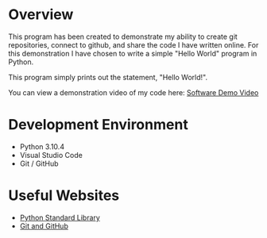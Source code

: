 # Overview

This program has been created to demonstrate my ability to create git repositories, connect to github, and share the code I have written online. For this demonstration I have chosen to write a simple "Hello World" program in Python.

This program simply prints out the statement, "Hello World!".

You can view a demonstration video of my code here: [Software Demo Video](https://youtu.be/eQJ6T0CKKis)

# Development Environment

* Python 3.10.4
* Visual Studio Code
* Git / GitHub

# Useful Websites

* [Python Standard Library](https://docs.python.org/3/library/)
* [Git and GitHub](https://docs.github.com/en/get-started/using-git/about-git)
